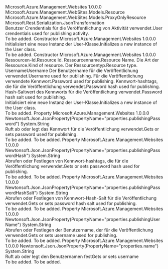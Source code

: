 <Type Name="User" FullName="Microsoft.Azure.Management.WebSites.Models.User">
  <TypeSignature Language="C#" Value="public class User : Microsoft.Azure.Management.WebSites.Models.ProxyOnlyResource" />
  <TypeSignature Language="ILAsm" Value=".class public auto ansi beforefieldinit User extends Microsoft.Azure.Management.WebSites.Models.ProxyOnlyResource" />
  <TypeSignature Language="DocId" Value="T:Microsoft.Azure.Management.WebSites.Models.User" />
  <TypeSignature Language="VB.NET" Value="Public Class User&#xA;Inherits ProxyOnlyResource" />
  <TypeSignature Language="F#" Value="type User = class&#xA;    inherit ProxyOnlyResource" />
  <AssemblyInfo>
    <AssemblyName>Microsoft.Azure.Management.Websites</AssemblyName>
    <AssemblyVersion>1.0.0.0</AssemblyVersion>
  </AssemblyInfo>
  <Base>
    <BaseTypeName>Microsoft.Azure.Management.WebSites.Models.Resource</BaseTypeName>
    <BaseTypeName FrameworkAlternate="azure-dotnet">Microsoft.Azure.Management.WebSites.Models.ProxyOnlyResource</BaseTypeName>
  </Base>
  <Interfaces />
  <Attributes>
    <Attribute>
      <AttributeName>Microsoft.Rest.Serialization.JsonTransformation</AttributeName>
    </Attribute>
  </Attributes>
  <Docs>
    <summary>
            <span data-ttu-id="9e06b-101">Benutzer Crendentials für die Veröffentlichung von Aktivität verwendet.</span><span class="sxs-lookup"><span data-stu-id="9e06b-101">User crendentials used for publishing activity.</span></span>
            </summary>
    <remarks>To be added.</remarks>
  </Docs>
  <Members>
    <Member MemberName=".ctor">
      <MemberSignature Language="C#" Value="public User ();" />
      <MemberSignature Language="ILAsm" Value=".method public hidebysig specialname rtspecialname instance void .ctor() cil managed" />
      <MemberSignature Language="DocId" Value="M:Microsoft.Azure.Management.WebSites.Models.User.#ctor" />
      <MemberSignature Language="VB.NET" Value="Public Sub New ()" />
      <MemberType>Constructor</MemberType>
      <AssemblyInfo>
        <AssemblyName>Microsoft.Azure.Management.Websites</AssemblyName>
        <AssemblyVersion>1.0.0.0</AssemblyVersion>
      </AssemblyInfo>
      <Parameters />
      <Docs>
        <summary>
            <span data-ttu-id="9e06b-102">Initialisiert eine neue Instanz der User-Klasse.</span><span class="sxs-lookup"><span data-stu-id="9e06b-102">Initializes a new instance of the User class.</span></span>
            </summary>
        <remarks>To be added.</remarks>
      </Docs>
    </Member>
    <Member MemberName=".ctor">
      <MemberSignature Language="C#" Value="public User (string id = null, string name = null, string kind = null, string type = null, string userName = null, string publishingUserName = null, string publishingPassword = null, string publishingPasswordHash = null, string publishingPasswordHashSalt = null);" />
      <MemberSignature Language="ILAsm" Value=".method public hidebysig specialname rtspecialname instance void .ctor(string id, string name, string kind, string type, string userName, string publishingUserName, string publishingPassword, string publishingPasswordHash, string publishingPasswordHashSalt) cil managed" />
      <MemberSignature Language="DocId" Value="M:Microsoft.Azure.Management.WebSites.Models.User.#ctor(System.String,System.String,System.String,System.String,System.String,System.String,System.String,System.String,System.String)" />
      <MemberSignature Language="VB.NET" Value="Public Sub New (Optional id As String = null, Optional name As String = null, Optional kind As String = null, Optional type As String = null, Optional userName As String = null, Optional publishingUserName As String = null, Optional publishingPassword As String = null, Optional publishingPasswordHash As String = null, Optional publishingPasswordHashSalt As String = null)" />
      <MemberSignature Language="F#" Value="new Microsoft.Azure.Management.WebSites.Models.User : string * string * string * string * string * string * string * string * string -&gt; Microsoft.Azure.Management.WebSites.Models.User" Usage="new Microsoft.Azure.Management.WebSites.Models.User (id, name, kind, type, userName, publishingUserName, publishingPassword, publishingPasswordHash, publishingPasswordHashSalt)" />
      <MemberType>Constructor</MemberType>
      <AssemblyInfo>
        <AssemblyName>Microsoft.Azure.Management.Websites</AssemblyName>
        <AssemblyVersion>1.0.0.0</AssemblyVersion>
      </AssemblyInfo>
      <Parameters>
        <Parameter Name="id" Type="System.String" />
        <Parameter Name="name" Type="System.String" />
        <Parameter Name="kind" Type="System.String" />
        <Parameter Name="type" Type="System.String" />
        <Parameter Name="userName" Type="System.String" />
        <Parameter Name="publishingUserName" Type="System.String" />
        <Parameter Name="publishingPassword" Type="System.String" />
        <Parameter Name="publishingPasswordHash" Type="System.String" />
        <Parameter Name="publishingPasswordHashSalt" Type="System.String" />
      </Parameters>
      <Docs>
        <param name="id"><span data-ttu-id="9e06b-103">Ressourcen-Id.</span><span class="sxs-lookup"><span data-stu-id="9e06b-103">Resource Id.</span></span></param>
        <param name="name"><span data-ttu-id="9e06b-104">Ressourcenname.</span><span class="sxs-lookup"><span data-stu-id="9e06b-104">Resource Name.</span></span></param>
        <param name="kind"><span data-ttu-id="9e06b-105">Die Art der Ressource.</span><span class="sxs-lookup"><span data-stu-id="9e06b-105">Kind of resource.</span></span></param>
        <param name="type"><span data-ttu-id="9e06b-106">Der Ressourcentyp.</span><span class="sxs-lookup"><span data-stu-id="9e06b-106">Resource type.</span></span></param>
        <param name="userName"><span data-ttu-id="9e06b-107">Username</span><span class="sxs-lookup"><span data-stu-id="9e06b-107">Username</span></span></param>
        <param name="publishingUserName"><span data-ttu-id="9e06b-108">Der Benutzername für die Veröffentlichung verwendet.</span><span class="sxs-lookup"><span data-stu-id="9e06b-108">Username used for publishing.</span></span></param>
        <param name="publishingPassword"><span data-ttu-id="9e06b-109">Für die Veröffentlichung verwendete Kennwort.</span><span class="sxs-lookup"><span data-stu-id="9e06b-109">Password used for publishing.</span></span></param>
        <param name="publishingPasswordHash"><span data-ttu-id="9e06b-110">Kennwort-hashtags, die für die Veröffentlichung verwendet.</span><span class="sxs-lookup"><span data-stu-id="9e06b-110">Password hash used for publishing.</span></span></param>
        <param name="publishingPasswordHashSalt"><span data-ttu-id="9e06b-111">Hash-Saltwert des Kennworts für die Veröffentlichung verwendet.</span><span class="sxs-lookup"><span data-stu-id="9e06b-111">Password hash salt used for publishing.</span></span></param>
        <summary>
            <span data-ttu-id="9e06b-112">Initialisiert eine neue Instanz der User-Klasse.</span><span class="sxs-lookup"><span data-stu-id="9e06b-112">Initializes a new instance of the User class.</span></span>
            </summary>
        <remarks>To be added.</remarks>
      </Docs>
    </Member>
    <Member MemberName="PublishingPassword">
      <MemberSignature Language="C#" Value="public string PublishingPassword { get; set; }" />
      <MemberSignature Language="ILAsm" Value=".property instance string PublishingPassword" />
      <MemberSignature Language="DocId" Value="P:Microsoft.Azure.Management.WebSites.Models.User.PublishingPassword" />
      <MemberSignature Language="VB.NET" Value="Public Property PublishingPassword As String" />
      <MemberSignature Language="F#" Value="member this.PublishingPassword : string with get, set" Usage="Microsoft.Azure.Management.WebSites.Models.User.PublishingPassword" />
      <MemberType>Property</MemberType>
      <AssemblyInfo>
        <AssemblyName>Microsoft.Azure.Management.Websites</AssemblyName>
        <AssemblyVersion>1.0.0.0</AssemblyVersion>
      </AssemblyInfo>
      <Attributes>
        <Attribute>
          <AttributeName>Newtonsoft.Json.JsonProperty(PropertyName="properties.publishingPassword")</AttributeName>
        </Attribute>
      </Attributes>
      <ReturnValue>
        <ReturnType>System.String</ReturnType>
      </ReturnValue>
      <Docs>
        <summary>
            <span data-ttu-id="9e06b-113">Ruft ab oder legt das Kennwort für die Veröffentlichung verwendet.</span><span class="sxs-lookup"><span data-stu-id="9e06b-113">Gets or sets password used for publishing.</span></span>
            </summary>
        <value>To be added.</value>
        <remarks>To be added.</remarks>
      </Docs>
    </Member>
    <Member MemberName="PublishingPasswordHash">
      <MemberSignature Language="C#" Value="public string PublishingPasswordHash { get; set; }" />
      <MemberSignature Language="ILAsm" Value=".property instance string PublishingPasswordHash" />
      <MemberSignature Language="DocId" Value="P:Microsoft.Azure.Management.WebSites.Models.User.PublishingPasswordHash" />
      <MemberSignature Language="VB.NET" Value="Public Property PublishingPasswordHash As String" />
      <MemberSignature Language="F#" Value="member this.PublishingPasswordHash : string with get, set" Usage="Microsoft.Azure.Management.WebSites.Models.User.PublishingPasswordHash" />
      <MemberType>Property</MemberType>
      <AssemblyInfo>
        <AssemblyName>Microsoft.Azure.Management.Websites</AssemblyName>
        <AssemblyVersion>1.0.0.0</AssemblyVersion>
      </AssemblyInfo>
      <Attributes>
        <Attribute>
          <AttributeName>Newtonsoft.Json.JsonProperty(PropertyName="properties.publishingPasswordHash")</AttributeName>
        </Attribute>
      </Attributes>
      <ReturnValue>
        <ReturnType>System.String</ReturnType>
      </ReturnValue>
      <Docs>
        <summary>
            <span data-ttu-id="9e06b-114">Abrufen oder Festlegen von Kennwort-hashtags, die für die Veröffentlichung verwendet.</span><span class="sxs-lookup"><span data-stu-id="9e06b-114">Gets or sets password hash used for publishing.</span></span>
            </summary>
        <value>To be added.</value>
        <remarks>To be added.</remarks>
      </Docs>
    </Member>
    <Member MemberName="PublishingPasswordHashSalt">
      <MemberSignature Language="C#" Value="public string PublishingPasswordHashSalt { get; set; }" />
      <MemberSignature Language="ILAsm" Value=".property instance string PublishingPasswordHashSalt" />
      <MemberSignature Language="DocId" Value="P:Microsoft.Azure.Management.WebSites.Models.User.PublishingPasswordHashSalt" />
      <MemberSignature Language="VB.NET" Value="Public Property PublishingPasswordHashSalt As String" />
      <MemberSignature Language="F#" Value="member this.PublishingPasswordHashSalt : string with get, set" Usage="Microsoft.Azure.Management.WebSites.Models.User.PublishingPasswordHashSalt" />
      <MemberType>Property</MemberType>
      <AssemblyInfo>
        <AssemblyName>Microsoft.Azure.Management.Websites</AssemblyName>
        <AssemblyVersion>1.0.0.0</AssemblyVersion>
      </AssemblyInfo>
      <Attributes>
        <Attribute>
          <AttributeName>Newtonsoft.Json.JsonProperty(PropertyName="properties.publishingPasswordHashSalt")</AttributeName>
        </Attribute>
      </Attributes>
      <ReturnValue>
        <ReturnType>System.String</ReturnType>
      </ReturnValue>
      <Docs>
        <summary>
            <span data-ttu-id="9e06b-115">Abrufen oder Festlegen von Kennwort-Hash-Salt für die Veröffentlichung verwendet.</span><span class="sxs-lookup"><span data-stu-id="9e06b-115">Gets or sets password hash salt used for publishing.</span></span>
            </summary>
        <value>To be added.</value>
        <remarks>To be added.</remarks>
      </Docs>
    </Member>
    <Member MemberName="PublishingUserName">
      <MemberSignature Language="C#" Value="public string PublishingUserName { get; set; }" />
      <MemberSignature Language="ILAsm" Value=".property instance string PublishingUserName" />
      <MemberSignature Language="DocId" Value="P:Microsoft.Azure.Management.WebSites.Models.User.PublishingUserName" />
      <MemberSignature Language="VB.NET" Value="Public Property PublishingUserName As String" />
      <MemberSignature Language="F#" Value="member this.PublishingUserName : string with get, set" Usage="Microsoft.Azure.Management.WebSites.Models.User.PublishingUserName" />
      <MemberType>Property</MemberType>
      <AssemblyInfo>
        <AssemblyName>Microsoft.Azure.Management.Websites</AssemblyName>
        <AssemblyVersion>1.0.0.0</AssemblyVersion>
      </AssemblyInfo>
      <Attributes>
        <Attribute>
          <AttributeName>Newtonsoft.Json.JsonProperty(PropertyName="properties.publishingUserName")</AttributeName>
        </Attribute>
      </Attributes>
      <ReturnValue>
        <ReturnType>System.String</ReturnType>
      </ReturnValue>
      <Docs>
        <summary>
            <span data-ttu-id="9e06b-116">Abrufen oder Festlegen der Benutzername, der für die Veröffentlichung verwendet.</span><span class="sxs-lookup"><span data-stu-id="9e06b-116">Gets or sets username used for publishing.</span></span>
            </summary>
        <value>To be added.</value>
        <remarks>To be added.</remarks>
      </Docs>
    </Member>
    <Member MemberName="UserName">
      <MemberSignature Language="C#" Value="public string UserName { get; set; }" />
      <MemberSignature Language="ILAsm" Value=".property instance string UserName" />
      <MemberSignature Language="DocId" Value="P:Microsoft.Azure.Management.WebSites.Models.User.UserName" />
      <MemberSignature Language="VB.NET" Value="Public Property UserName As String" />
      <MemberSignature Language="F#" Value="member this.UserName : string with get, set" Usage="Microsoft.Azure.Management.WebSites.Models.User.UserName" />
      <MemberType>Property</MemberType>
      <AssemblyInfo>
        <AssemblyName>Microsoft.Azure.Management.Websites</AssemblyName>
        <AssemblyVersion>1.0.0.0</AssemblyVersion>
      </AssemblyInfo>
      <Attributes>
        <Attribute>
          <AttributeName>Newtonsoft.Json.JsonProperty(PropertyName="properties.name")</AttributeName>
        </Attribute>
      </Attributes>
      <ReturnValue>
        <ReturnType>System.String</ReturnType>
      </ReturnValue>
      <Docs>
        <summary>
            <span data-ttu-id="9e06b-117">Ruft ab oder legt den Benutzernamen fest</span><span class="sxs-lookup"><span data-stu-id="9e06b-117">Gets or sets username</span></span>
            </summary>
        <value>To be added.</value>
        <remarks>To be added.</remarks>
      </Docs>
    </Member>
  </Members>
</Type>